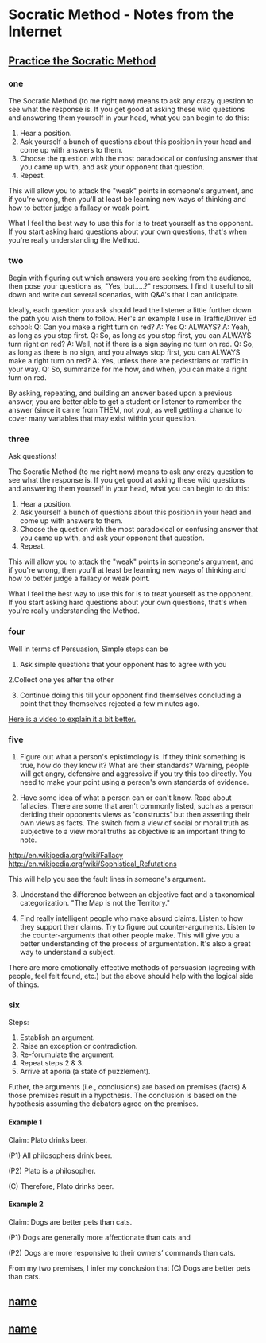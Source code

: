 # Socratic Method - Notes from the Internet


## [Practice the Socratic Method](https://www.quora.com/How-can-I-practice-using-the-Socratic-method)

### one
The Socratic Method (to me right now) means to ask any crazy question to see what the response is. If you get good at asking these wild questions and answering them yourself in your head, what you can begin to do this:

1. Hear a position.
2. Ask yourself a bunch of questions about this position in your head and come up with answers to them.
3. Choose the question with the most paradoxical or confusing answer that you came up with, and ask your opponent that question.
4. Repeat.

This will allow you to attack the "weak" points in someone's argument, and if you're wrong, then you'll at least be learning new ways of thinking and how to better judge a fallacy or weak point.

What I feel the best way to use this for is to treat yourself as the opponent. If you start asking hard questions about your own questions, that's when you're really understanding the Method.

### two
Begin with figuring out which answers you are seeking from the audience, then pose your questions as, "Yes, but.....?" responses. I find it useful to sit down and write out several scenarios, with Q&A's that I can anticipate.

Ideally, each question you ask should lead the listener a little further down the path you wish them to follow. Her's an example I use in Traffic/Driver Ed school:
Q: Can you make a right turn on red?
A: Yes
Q: ALWAYS?
A: Yeah, as long as you stop first.
Q: So, as long as you stop first, you can ALWAYS turn right on red?
A: Well, not if there is a sign saying no turn on red.
Q: So, as long as there is no sign, and you always stop first, you can ALWAYS make a right turn on red?
A: Yes, unless there are pedestrians or traffic in your way.
Q: So, summarize for me how, and when, you can make a right turn on red.

By asking, repeating, and building an answer based upon a previous answer, you are better able to get a student or listener to remember the answer (since it came from THEM, not you), as well getting a chance to cover many variables that may exist within your question.

### three
Ask questions!

The Socratic Method (to me right now) means to ask any crazy question to see what the response is. If you get good at asking these wild questions and answering them yourself in your head, what you can begin to do this:

1. Hear a position.
2. Ask yourself a bunch of questions about this position in your head and come up with answers to them.
3. Choose the question with the most paradoxical or confusing answer that you came up with, and ask your opponent that question.
4. Repeat.

This will allow you to attack the "weak" points in someone's argument, and if you're wrong, then you'll at least be learning new ways of thinking and how to better judge a fallacy or weak point.

What I feel the best way to use this for is to treat yourself as the opponent. If you start asking hard questions about your own questions, that's when you're really understanding the Method.

### four
Well in terms of Persuasion, Simple steps can be

1. Ask simple questions that your opponent has to agree with you

2.Collect one yes after the other

3. Continue doing this till your opponent find themselves concluding a point that they themselves rejected a few minutes ago.

[Here is a video to explain it a bit better.](https://youtu.be/p5IsMDS_CdE)

### five
1. Figure out what a person's epistimology is. If they think something is true, how do they know it? What are their standards? Warning, people will get angry, defensive and aggressive if you try this too directly. You need to make your point using a person's own standards of evidence.

2. Have some idea of what a person can or can't know. Read about fallacies. There are some that aren't commonly listed, such as a person deriding their opponents views as 'constructs' but then asserting their own views as facts. The switch from a view of social or moral truth as subjective to a view moral truths as objective is an important thing to note.

http://en.wikipedia.org/wiki/Fallacy
http://en.wikipedia.org/wiki/Sophistical_Refutations

This will help you see the fault lines in someone's argument.

3. Understand the difference between an objective fact and a taxonomical categorization. "The Map is not the Territory."

4. Find really intelligent people who make absurd claims. Listen to how they support their claims. Try to figure out counter-arguments. Listen to the counter-arguments that other people make. This will give you a better understanding of the process of argumentation. It's also a great way to understand a subject.

There are more emotionally effective methods of persuasion (agreeing with people, feel felt found, etc.) but the above should help with the logical side of things.

### six
Steps:

1. Establish an argument.
2. Raise an exception or contradiction.
3. Re-forumulate the argument.
4. Repeat steps 2 & 3.
5. Arrive at aporia (a state of puzzlement).

Futher, the arguments (i.e., conclusions) are based on premises (facts) & those premises result in a hypothesis. The conclusion is based on the hypothesis assuming the debaters agree on the premises.

#### Example 1

Claim: Plato drinks beer.

(P1) All philosophers drink beer.

(P2) Plato is a philosopher.

(C) Therefore, Plato drinks beer.

#### Example 2

Claim: Dogs are better pets than cats.

(P1) Dogs are generally more affectionate than cats and

(P2) Dogs are more responsive to their owners’ commands than cats.

From my two premises, I infer my conclusion that
(C) Dogs are better pets than cats.


## [name](https://?)


## [name](https://?)
